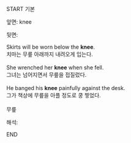 START
기본

앞면:
knee


뒷면:
<div>Skirts will be worn below the <strong>knee</strong>. </div><div><div>치마는 무릎 아래까지 내려오게 입는다.</div></div><div><br></div><div><div>She wrenched her <strong>knee</strong> when she fell. </div><div><div>그녀는 넘어지면서 무릎을 접질렀다.</div></div></div><div><br></div><div><div>He banged his <strong>knee</strong> painfully against the desk. </div><div><div>그가 책상에 무릎을 아플 정도로 쿵 찧었다.</div></div></div><div><br></div><div>무릎</div>


해석:
<!--ID: 1746614454163-->
END